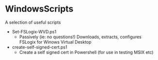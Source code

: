 # WindowsScripts
A selection of useful scripts


* Set-FSLogix-WVD.ps1
  - Passively (ie: no questions!) Downloads, extracts, configures FSLogix for Winows Virtual Desktop
* create-self-signed-cert.ps1
  - Create a self signed cert in Powershell (for use in testing MSIX etc)
